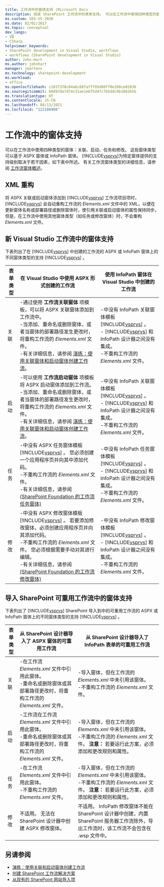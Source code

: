 ```yaml
---
title: 工作流中的窗体支持 |Microsoft Docs
description: 阅读 SharePoint 工作流中的表单支持。 可以在工作流中使用四种类型的窗体：关联、启动、任务和修改。
ms.custom: SEO-VS-2020
ms.date: 02/02/2017
ms.topic: conceptual
dev_langs:
- VB
- CSharp
helpviewer_keywords:
- SharePoint development in Visual Studio, workflows
- workflows [SharePoint development in Visual Studio]
author: John-Hart
ms.author: johnhart
manager: jmartens
ms.technology: sharepoint-development
ms.workload:
- office
ms.openlocfilehash: c10373f0c04a6c68faff795d08ff0e288ce02836
ms.sourcegitcommit: 68897da7d74c31ae1ebf5d47c7b5ddc9b108265b
ms.translationtype: HT
ms.contentlocale: zh-CN
ms.lasthandoff: 08/13/2021
ms.locfileid: "122106908"
---
```

# <a name="form-support-in-workflows"></a>工作流中的窗体支持
  可以在工作流中使用四种类型的窗体：关联、启动、任务和修改。 这些窗体类型可以基于 ASPX 窗体或 InfoPath 窗体。 [!INCLUDE[vsprvs](../sharepoint/includes/vsprvs-md.md)]为特定窗体提供的支持级别取决于若干因素，如下表中所述。 有关工作流窗体类型的详细信息，请参阅 [工作流窗体概述](/previous-versions/office/developer/sharepoint-2010/ms457061(v=office.14))。

## <a name="xml-refactoring"></a>XML 重构
 将 ASPX 关联或启动窗体添加到 [!INCLUDE[vsprvs](../sharepoint/includes/vsprvs-md.md)] 工作流项目项时， [!INCLUDE[vsprvs](../sharepoint/includes/vsprvs-md.md)] 会自动重构工作流的 *Elements.xml* 文件中的 XML，以便在更新窗体名称或部署路径或删除窗体时，使引用关联或启动窗体的属性保持同步。 但是，在工作流中使用其他窗体类型（如任务或修改窗体）时，不会重构 *Elements.xml* 文件。

## <a name="form-support-in-new-visual-studio-workflows"></a>新 Visual Studio 工作流中的窗体支持
 下表列出了在 [!INCLUDE[vsprvs](../sharepoint/includes/vsprvs-md.md)] 中创建的工作流的 ASPX 或 InfoPath 窗体上的不同窗体类型的支持 [!INCLUDE[vsprvs](../sharepoint/includes/vsprvs-md.md)] 。

|表单类型|在 Visual Studio 中使用 ASPX 形式创建的工作流|使用 InfoPath 窗体在 Visual Studio 中创建的工作流|
|---------------|---------------------------------------------------------|-----------------------------------------------------------------|
|关联|-通过使用 **工作流关联窗体** 项模板，可以将 ASPX 关联窗体添加到工作流中。<br />-当添加、重命名或删除窗体，或者当窗体的部署路径发生更改时，将重构工作流的 *Elements.xml* 文件。<br />-有关详细信息，请参阅 [演练：使用关联窗体和启动窗体创建工作流](../sharepoint/walkthrough-creating-a-workflow-with-association-and-initiation-forms.md)。|-中没有 InfoPath 关联窗体模板 [!INCLUDE[vsprvs](../sharepoint/includes/vsprvs-md.md)] 。<br />- [!INCLUDE[vsprvs](../sharepoint/includes/vsprvs-md.md)] 和 InfoPath 设计器之间没有集成。<br />-不重构工作流的 *Elements.xml* 文件。|
|启动|-可以使用 **工作流启动窗体** 项模板将 ASPX 启动窗体添加到工作流。<br />-当添加、重命名或删除窗体，或者当窗体的部署路径发生更改时，将重构工作流的 *Elements.xml* 文件。<br />-有关详细信息，请参阅 [演练：使用关联窗体和启动窗体创建工作流](../sharepoint/walkthrough-creating-a-workflow-with-association-and-initiation-forms.md)。|-中没有 InfoPath 关联窗体模板 [!INCLUDE[vsprvs](../sharepoint/includes/vsprvs-md.md)] 。<br />- [!INCLUDE[vsprvs](../sharepoint/includes/vsprvs-md.md)] 和 InfoPath 设计器之间没有集成。<br />-不重构工作流的 *Elements.xml* 文件。|
|任务|-中没有 ASPX 任务窗体模板 [!INCLUDE[vsprvs](../sharepoint/includes/vsprvs-md.md)] 。 您必须创建一个应用程序页并向其中添加代码。<br />-不重构工作流的 *Elements.xml* 文件。<br />-有关详细信息，请参阅[ (SharePoint Foundation 的工作流任务窗体) ](/previous-versions/office/developer/sharepoint-2010/ms438856(v=office.14))|-中没有 InfoPath 任务窗体模板 [!INCLUDE[vsprvs](../sharepoint/includes/vsprvs-md.md)] 。<br />- [!INCLUDE[vsprvs](../sharepoint/includes/vsprvs-md.md)] 和 InfoPath 设计器之间没有集成。<br />-不重构工作流的 *Elements.xml* 文件。|
|修改|-中没有 ASPX 修改窗体模板 [!INCLUDE[vsprvs](../sharepoint/includes/vsprvs-md.md)] 。 若要添加修改窗体，必须创建应用程序页并向其添加代码。<br />-不重构工作流的 *Elements.xml* 文件。 您必须根据需要手动对其进行编辑。<br />-有关详细信息，请参阅[ (SharePoint Foundation 的工作流修改窗体) ](/previous-versions/office/developer/sharepoint-2010/ms480794(v=office.14))|-中没有 InfoPath 修改窗体模板 [!INCLUDE[vsprvs](../sharepoint/includes/vsprvs-md.md)] 。<br />- [!INCLUDE[vsprvs](../sharepoint/includes/vsprvs-md.md)] 和 InfoPath 设计器之间没有集成。<br />-不重构工作流的 *Elements.xml* 文件。|

## <a name="form-support-in-imported-sharepoint-reusable-workflows"></a>导入 SharePoint 可重用工作流中的窗体支持
 下表列出了 [!INCLUDE[vsprvs](../sharepoint/includes/vsprvs-md.md)] SharePoint 导入到中的可重用工作流的 ASPX 或 InfoPath 窗体上的不同窗体类型的支持 [!INCLUDE[vsprvs](../sharepoint/includes/vsprvs-md.md)] 。

|表单类型|从 SharePoint 设计器导入了 ASPX 窗体的可重用工作流|从 SharePoint 设计器导入了 InfoPath 表单的可重用工作流|
|---------------|-------------------------------------------------------------------------------| - |
|关联|-在工作流 *Elements.xml* 文件中引用此窗体。<br />-重命名或删除窗体或其部署路径更改时，将重构工作流的 *Elements.xml* 文件。|-导入窗体，但在工作流的 *Elements.xml* 中未引用该窗体。<br />-不重构工作流的 *Elements.xml* 文件。|
|启动|-工作流在工作流 *Elements.xml* 文件中引用此窗体。<br />-重命名或删除窗体或其部署路径更改时，将重构工作流的 *Elements.xml* 文件。|-导入窗体，但在工作流的 *Elements.xml* 中未引用该窗体。<br />-不重构工作流的 *Elements.xml* 文件。 **注意：**  若要运行此方案，必须添加和更改规则和属性。|
|任务|-在工作流 *Elements.xml* 文件中引用此窗体。<br />-不重构工作流的 *Elements.xml* 文件。|-导入窗体，但在工作流的 *Elements.xml* 中未引用该窗体。<br />-不重构工作流的 *Elements.xml* 文件。 **注意：**  若要运行此方案，必须添加和更改规则和属性。|
|修改|不适用。 无法在 SharePoint 设计器中创建 ASPX 修改窗体。|不适用。 InfoPath 修改窗体不能在 SharePoint 设计器中创建，内置 SharePoint 服务器工作流除外，导出工作流时，该工作流不会包含在 .wsp 文件中。|

## <a name="see-also"></a>另请参阅
- [演练：使用关联和启动窗体创建工作流](../sharepoint/walkthrough-creating-a-workflow-with-association-and-initiation-forms.md)
- [创建 SharePoint 工作流解决方案](../sharepoint/creating-sharepoint-workflow-solutions.md)
- [从现有的 SharePoint 网站导入项](../sharepoint/importing-items-from-an-existing-sharepoint-site.md)
